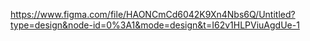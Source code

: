 https://www.figma.com/file/HAONCmCd6042K9Xn4Nbs6Q/Untitled?type=design&node-id=0%3A1&mode=design&t=I62v1HLPViuAgdUe-1
